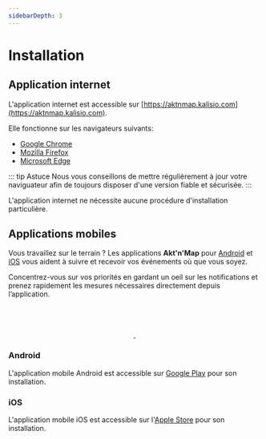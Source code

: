 ```yaml
---
sidebarDepth: 3
---
```


# Installation

## Application internet

L'application internet est accessible sur [https://aktnmap.kalisio.com](https://aktnmap.kalisio.com).

Elle fonctionne sur les navigateurs suivants:
* [Google Chrome](https://www.google.fr/chrome/)
* [Mozilla Firefox](https://www.mozilla.org/firefox/)
* [Microsoft Edge](https://www.microsoft.com/edge)

::: tip Astuce
Nous vous conseillons de mettre régulièrement à jour votre naviguateur afin de toujours disposer d'une version fiable et sécurisée.
:::

L'application internet ne nécessite aucune procédure d'installation particulière.

## Applications mobiles

Vous travaillez sur le terrain ? Les applications **Akt'n'Map** pour [Android](https://play.google.com/store/apps/details?id=com.kalisio.aktnmap) et [iOS](https://apps.apple.com/fr/app/aktnmap/id1435111844) vous aident à suivre et recevoir vos événements où que vous soyez.

Concentrez-vous sur vos priorités en gardant un oeil sur les notifications et prenez rapidement les mesures nécessaires directement depuis l’application.

<div style="text-align:center">
	<a href="https://play.google.com/store/apps/details?id=com.kalisio.aktnmap" target="_blank">
  	<img :src="$withBase('/Google-Play-FR.png')" height="64">
	</a>
	<a href="https://apps.apple.com/fr/app/aktnmap/id1435111844" target="_blank">
  	<img :src="$withBase('/App-Store-FR.jpg')" height="64">
	</a>
</div>

### Android

L'application mobile Android est accessible sur [Google Play](https://play.google.com/store/apps/details?id=com.kalisio.aktnmap) pour son installation.

### iOS

L'application mobile iOS est accessible sur l'[Apple Store](https://apps.apple.com/fr/app/aktnmap/id1435111844) pour son installation.


